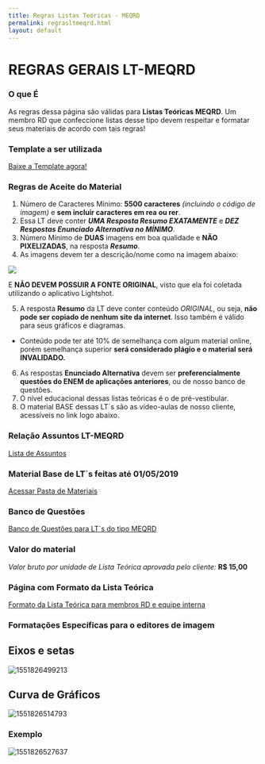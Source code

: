 ```yaml
---
title: Regras Listas Teóricas - MEQRD
permalink: regrasltmeqrd.html
layout: default
---
```


# REGRAS GERAIS LT-MEQRD

### O que É

​As regras dessa página são válidas para **Listas Teóricas MEQRD**. Um membro RD que confeccione listas desse tipo devem respeitar e formatar seus materiais de acordo com tais regras!

### Template a ser utilizada

[Baixe a Template agora!](https://drive.google.com/uc?export=download&id=1BYUKw9zofkAXIA39-Hy2Ryn3QQWa-MkH)

### Regras de Aceite do Material

1. Número de Caracteres Mínimo: **5500 caracteres** *(incluindo o código de imagem)* e **sem incluir caracteres em rea ou rer**.
2. Essa LT deve conter ***UMA Resposta Resumo EXATAMENTE*** e ***DEZ Respostas Enunciado Alternativa no MÍNIMO***.
3. Número Mínimo de **DUAS** imagens em boa qualidade e **NÃO PIXELIZADAS**, na resposta ***Resumo***.
4. As imagens devem ter a descrição/nome como na imagem abaixo:

![](https://i.ibb.co/qrRRgwL/image.png)

E **NÃO DEVEM POSSUIR A FONTE ORIGINAL**, visto que ela foi coletada utilizando o aplicativo Lightshot.

5. A resposta **Resumo** da LT deve conter conteúdo *ORIGINAL*, ou seja, **não pode ser copiado de nenhum site da internet**. Isso também é válido para seus gráficos e diagramas.
* Conteúdo pode ter até 10% de semelhança com algum material online, porém semelhança superior **será considerado plágio e o material será INVALIDADO.**
6. As respostas **Enunciado Alternativa** devem ser **preferencialmente questões do ENEM de aplicações anteriores**, ou de nosso banco de questões.
7. O nível educacional dessas listas teóricas é o de pré-vestibular.
8. O material BASE dessas LT´s são as vídeo-aulas de nosso cliente, acessíveis no link logo abaixo.

### Relação Assuntos LT-MEQRD

[Lista de Assuntos](https://docs.google.com/spreadsheets/d/e/2PACX-1vRhYIqMqNkNiFRYDf90of6DkRSftb-lDpu_fkQTfnlPGrMPjjkF-RQTGfkJBG6BfMvLSTznw6CSYB0w/pubhtml?gid=0&single=true)

### Material Base de LT´s feitas até 01/05/2019

[Acessar Pasta de Materiais](https://drive.google.com/drive/folders/1i84eI1cNtOjm3VlmC-9HcisJevmOsnEm?usp=sharing)

### Banco de Questões

[Banco de Questões para LT´s do tipo MEQRD](https://docs.google.com/spreadsheets/d/10n_xo8ewdFkt2WaiCwP8rMwaDhvgCcpUrDNUZ4pcUdE/edit?usp=sharing)

### Valor do material
*Valor bruto por unidade de Lista Teórica aprovada pelo cliente:* **R$ 15,00**

### Página com Formato da Lista Teórica

[Formato da Lista Teórica para membros RD e equipe interna](https://home.rdresolucoes.com/formatolt)

### Formatações Específicas para o editores de imagem

## Eixos e setas

![1551826499213](https://i.ibb.co/xMZQXSP/1551826499213.png)

## Curva de Gráficos

![1551826514793](https://i.ibb.co/pWg30Qb/1551826514793.png)

### Exemplo

![1551826527637](https://i.ibb.co/kJHNc5V/1551826527637.png)
